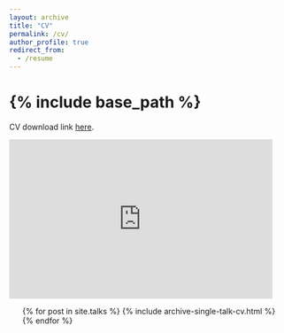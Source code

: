 ```yaml
---
layout: archive
title: "CV"
permalink: /cv/
author_profile: true
redirect_from:
  - /resume
---
```


{% include base_path %}
======
CV download link [here](http://bit.ly/jonsal-cv).

<iframe src="https://onedrive.live.com/embed?cid=ECEB4E85B34DDB26&resid=ECEB4E85B34DDB26%2191607&authkey=AFOxHHNQpx5nAVg&em=2" width="476" height="288" frameborder="0" scrolling="no"></iframe>

  <ul>{% for post in site.talks %}
    {% include archive-single-talk-cv.html %}
  {% endfor %}</ul>
